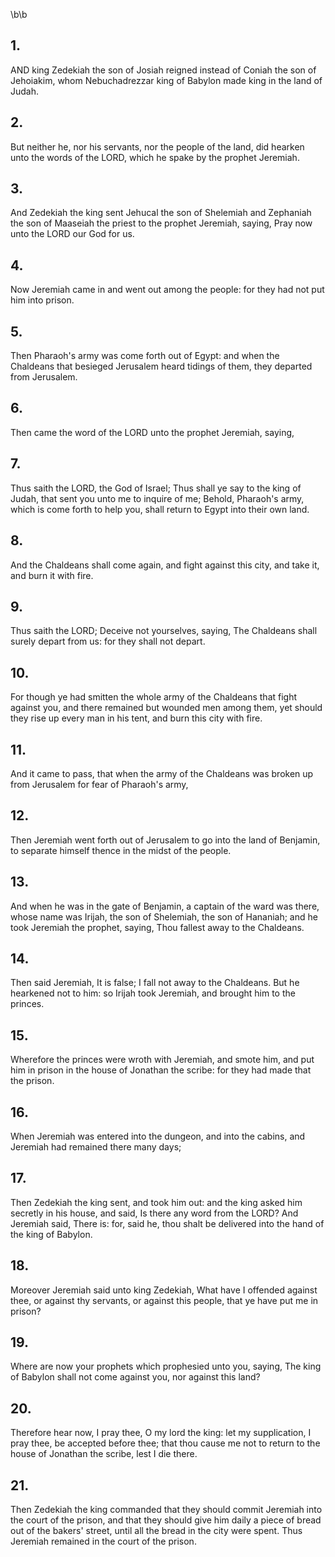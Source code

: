\b\b
## 1.
AND king Zedekiah the son of Josiah reigned instead of Coniah the son of Jehoiakim, whom Nebuchadrezzar king of Babylon made king in the land of Judah.
## 2.
But neither he, nor his servants, nor the people of the land, did hearken unto the words of the LORD, which he spake by the prophet Jeremiah.
## 3.
And Zedekiah the king sent Jehucal the son of Shelemiah and Zephaniah the son of Maaseiah the priest to the prophet Jeremiah, saying, Pray now unto the LORD our God for us.
## 4.
Now Jeremiah came in and went out among the people: for they had not put him into prison.
## 5.
Then Pharaoh's army was come forth out of Egypt: and when the Chaldeans that besieged Jerusalem heard tidings of them, they departed from Jerusalem.
## 6.
Then came the word of the LORD unto the prophet Jeremiah, saying,
## 7.
Thus saith the LORD, the God of Israel; Thus shall ye say to the king of Judah, that sent you unto me to inquire of me; Behold, Pharaoh's army, which is come forth to help you, shall return to Egypt into their own land.
## 8.
And the Chaldeans shall come again, and fight against this city, and take it, and burn it with fire.
## 9.
Thus saith the LORD; Deceive not yourselves, saying, The Chaldeans shall surely depart from us: for they shall not depart.
## 10.
For though ye had smitten the whole army of the Chaldeans that fight against you, and there remained but wounded men among them, yet should they rise up every man in his tent, and burn this city with fire.
## 11.
And it came to pass, that when the army of the Chaldeans was broken up from Jerusalem for fear of Pharaoh's army,
## 12.
Then Jeremiah went forth out of Jerusalem to go into the land of Benjamin, to separate himself thence in the midst of the people.
## 13.
And when he was in the gate of Benjamin, a captain of the ward was there, whose name was Irijah, the son of Shelemiah, the son of Hananiah; and he took Jeremiah the prophet, saying, Thou fallest away to the Chaldeans.
## 14.
Then said Jeremiah, It is false; I fall not away to the Chaldeans.  But he hearkened not to him: so Irijah took Jeremiah, and brought him to the princes.
## 15.
Wherefore the princes were wroth with Jeremiah, and smote him, and put him in prison in the house of Jonathan the scribe: for they had made that the prison.
## 16.
When Jeremiah was entered into the dungeon, and into the cabins, and Jeremiah had remained there many days;
## 17.
Then Zedekiah the king sent, and took him out: and the king asked him secretly in his house, and said, Is there any word from the LORD?  And Jeremiah said, There is: for, said he, thou shalt be delivered into the hand of the king of Babylon.
## 18.
Moreover Jeremiah said unto king Zedekiah, What have I offended against thee, or against thy servants, or against this people, that ye have put me in prison?
## 19.
Where are now your prophets which prophesied unto you, saying, The king of Babylon shall not come against you, nor against this land?
## 20.
Therefore hear now, I pray thee, O my lord the king: let my supplication, I pray thee, be accepted before thee; that thou cause me not to return to the house of Jonathan the scribe, lest I die there.
## 21.
Then Zedekiah the king commanded that they should commit Jeremiah into the court of the prison, and that they should give him daily a piece of bread out of the bakers' street, until all the bread in the city were spent.  Thus Jeremiah remained in the court of the prison.
